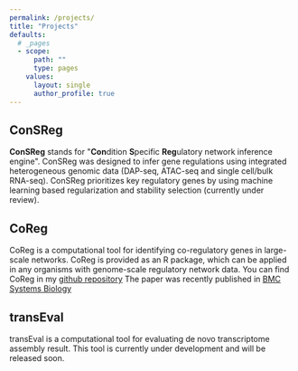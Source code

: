 ```yaml
---
permalink: /projects/
title: "Projects"
defaults:
  # _pages
  - scope:
      path: ""
      type: pages
    values:
      layout: single
      author_profile: true
---
```

## ConSReg

**ConSReg** stands for "**Con**dition **S**pecific **Reg**ulatory network inference engine". ConSReg was designed to infer gene regulations using integrated heterogeneous genomic data (DAP-seq, ATAC-seq and single cell/bulk RNA-seq). ConSReg prioritizes key regulatory genes by using machine learning based regularization and stability selection (currently under review).

## CoReg

CoReg is a computational tool for identifying co-regulatory genes in large-scale networks. CoReg is provided as an R package, which can be applied in any organisms with genome-scale regulatory network data.  You can find CoReg in my [github repository]( https://github.com/alexQiSong/CoReg) The paper was recently published in [BMC Systems Biology]( https://bmcsystbiol.biomedcentral.com/articles/10.1186/s12918-017-0493-2)

## transEval

transEval is a computational tool for evaluating de novo transcriptome assembly result. This tool is currently under development and will be released soon.


